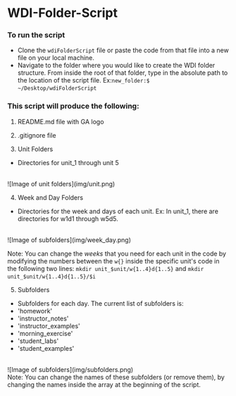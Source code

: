 # WDI-Folder-Script

### To run the script
- Clone the `wdiFolderScript` file or paste the code from that file into a new file on your local machine.
- Navigate to the folder where you would like to create the WDI folder structure. From inside the root of that folder, type in the absolute path to the location of the script file.
Ex:`new_folder:$ ~/Desktop/wdiFolderScript`

### This script will produce the following:

1) README.md file with GA logo

2) .gitignore file

3) Unit Folders
- Directories for unit_1 through unit 5
 <br>
![Image of unit folders](img/unit.png)
<br>
 
4) Week and Day Folders
 - Directories for the week and days of each unit. Ex: In unit_1, there are directories for w1d1 through w5d5.
<br>
![Image of subfolders](img/week_day.png)
<br>
 
 Note: You can change the *weeks* that you need for each unit in the code by modifying the numbers between the `w{}` inside the specific unit's code in the following two lines:
 `mkdir unit_$unit/w{1..4}d{1..5}`
 and
 `mkdir unit_$unit/w{1..4}d{1..5}/$i`

5) Subfolders
 - Subfolders for each day. The current list of subfolders is:
  - 'homework'
  -	'instructor_notes'
  -	'instructor_examples'
  -	'morning_exercise'
  -	'student_labs'
  -	'student_examples'
 <br>
![Image of subfolders](img/subfolders.png)
<br>
 Note: You can change the names of these subfolders (or remove them), by changing the names inside the array at the beginning of the script.
